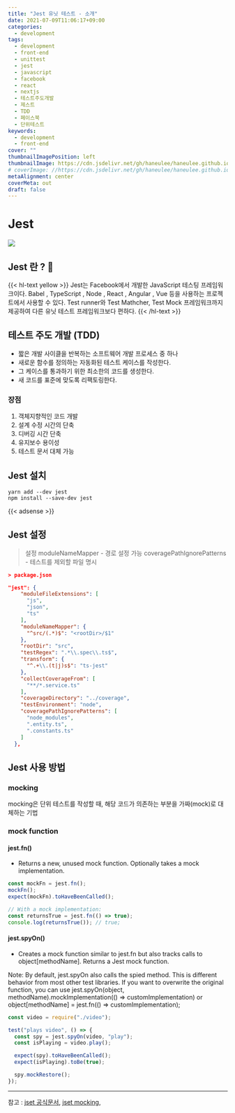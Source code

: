 ```yaml
---
title: "Jest 유닛 테스트 - 소개"
date: 2021-07-09T11:06:17+09:00
categories:
  - development
tags:
  - development
  - front-end
  - unittest
  - jest
  - javascript
  - facebook
  - react
  - nextjs
  - 테스트주도개발
  - 제스트
  - TDD
  - 페이스북
  - 단위테스트
keywords:
  - development
  - front-end
cover: ""
thumbnailImagePosition: left
thumbnailImage: https://cdn.jsdelivr.net/gh/haneulee/haneulee.github.io/img/post/unittest/img-jest.png
# coverImage: //https://cdn.jsdelivr.net/gh/haneulee/haneulee.github.io/img/post/hugo/github-site.png
metaAlignment: center
coverMeta: out
draft: false
---
```


<!--toc-->

# Jest

![](https://cdn.jsdelivr.net/gh/haneulee/haneulee.github.io/img/post/unittest/img-jest.png)

## Jest 란 ? 🤔

{{< hl-text yellow >}}
Jest는 Facebook에서 개발한 JavaScript 테스팅 프레임워크이다.
Babel , TypeScript , Node , React , Angular , Vue 등을 사용하는 프로젝트에서 사용할 수 있다.
Test runner와 Test Mathcher, Test Mock 프레임워크까지 제공하여 다른 유닛 테스트 프레임워크보다 편하다.
{{< /hl-text >}}

## 테스트 주도 개발 (TDD)

- 짧은 개발 사이클을 반복하는 소프트웨어 개발 프로세스 중 하나
- 새로운 함수를 정의하는 자동화된 테스트 케이스를 작성한다.
- 그 케이스를 통과하기 위한 최소한의 코드를 생성한다.
- 새 코드를 표준에 맞도록 리팩토링한다.

### 장점

1. 객체지향적인 코드 개발
2. 설계 수정 시간의 단축
3. 디버깅 시간 단축
4. 유지보수 용이성
5. 테스트 문서 대체 가능

## Jest 설치

```
yarn add --dev jest
npm install --save-dev jest
```

{{< adsense >}}

## Jest 설정

> 설정
> moduleNameMapper - 경로 설정 가능
> coveragePathIgnorePatterns - 테스트를 제외할 파일 명시

```json
> package.json

"jest": {
    "moduleFileExtensions": [
      "js",
      "json",
      "ts"
    ],
    "moduleNameMapper": {
      "^src/(.*)$": "<rootDir>/$1"
    },
    "rootDir": "src",
    "testRegex": ".*\\.spec\\.ts$",
    "transform": {
      "^.+\\.(t|j)s$": "ts-jest"
    },
    "collectCoverageFrom": [
      "**/*.service.ts"
    ],
    "coverageDirectory": "../coverage",
    "testEnvironment": "node",
    "coveragePathIgnorePatterns": [
      "node_modules",
      ".entity.ts",
      ".constants.ts"
    ]
  },
```

## Jest 사용 방법

### mocking

mocking은 단위 테스트를 작성할 때, 해당 코드가 의존하는 부분을 가짜(mock)로 대체하는 기법

### mock function

#### jest.fn()

- Returns a new, unused mock function. Optionally takes a mock implementation.

```js
const mockFn = jest.fn();
mockFn();
expect(mockFn).toHaveBeenCalled();

// With a mock implementation:
const returnsTrue = jest.fn(() => true);
console.log(returnsTrue()); // true;
```

#### jest.spyOn()

- Creates a mock function similar to jest.fn but also tracks calls to object[methodName]. Returns a Jest mock function.

Note: By default, jest.spyOn also calls the spied method. This is different behavior from most other test libraries. If you want to overwrite the original function, you can use jest.spyOn(object, methodName).mockImplementation(() => customImplementation) or object[methodName] = jest.fn(() => customImplementation);

```js
const video = require("./video");

test("plays video", () => {
  const spy = jest.spyOn(video, "play");
  const isPlaying = video.play();

  expect(spy).toHaveBeenCalled();
  expect(isPlaying).toBe(true);

  spy.mockRestore();
});
```

---

참고 :
[jset 공식문서](https://jestjs.io/docs/api),
[jset mocking](https://www.daleseo.com/jest-fn-spy-on/),
